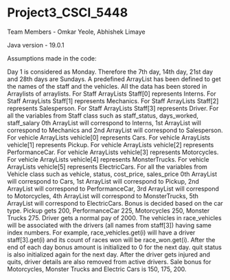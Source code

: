 # Project3_CSCI_5448

Team Members - Omkar Yeole, Abhishek Limaye

Java version - 19.0.1

Assumptions made in the code:

Day 1 is considered as Monday. Therefore the 7th day, 14th day, 21st day and 28th days are Sundays.
A predefined ArrayList has been defined to get the names of the staff and the vehicles.
All the data has been stored in Arraylists of arraylists.
For Staff ArrayLists Staff[0] represents Interns.
For Staff ArrayLists Staff[1] represents Mechanics.
For Staff ArrayLists Staff[2] represents Salesperson.
For Staff ArrayLists Staff[3] represents Driver.
For all the variables from Staff class such as staff_status, days_worked, staff_salary 0th ArrayList will correspond to Interns, 1st ArrayList will correspond to Mechanics and 2nd ArrayList will correspond to Salesperson.
For vehicle ArrayLists vehicle[0] represents Cars.
For vehicle ArrayLists vehicle[1] represents Pickup.
For vehicle ArrayLists vehicle[2] represents PerformanceCar.
For vehicle ArrayLists vehicle[3] represents Motorcycles.
For vehicle ArrayLists vehicle[4] represents MonsterTrucks.
For vehicle ArrayLists vehicle[5] represents ElectricCars.
For all the variables from Vehicle class such as vehicle, status, cost_price, sales_price 0th ArrayList will correspond to Cars, 1st ArrayList will correspond to Pickup, 2nd ArrayList will correspond to PerformanceCar, 3rd ArrayList will correspond to Motorcycles, 4th ArrayList will correspond to MonsterTrucks, 5th ArrayList will correspond to ElectricCars.
Bonus is decided based on the car type. Pickup gets 200, PerformanceCar 225, Motorcycles 250, Monster Trucks 275.
Driver gets a normal pay of 2000.
The vehicles in race_vehicles will be associated with the drivers (all names from staff[3]) having same index numbers. For example, race_vehicles.get(i) will have a driver staff[3].get(i) and its count of races won will be race_won.get(i).
After the end of each day bonus amount is initialized to 0 for the next day.
quit status is also initialized again for the next day.
After the driver gets injured and quits, driver details are also removed from active drivers.
Sale bonus for Motorcycles, Monster Trucks and Electric Cars is 150, 175, 200.
